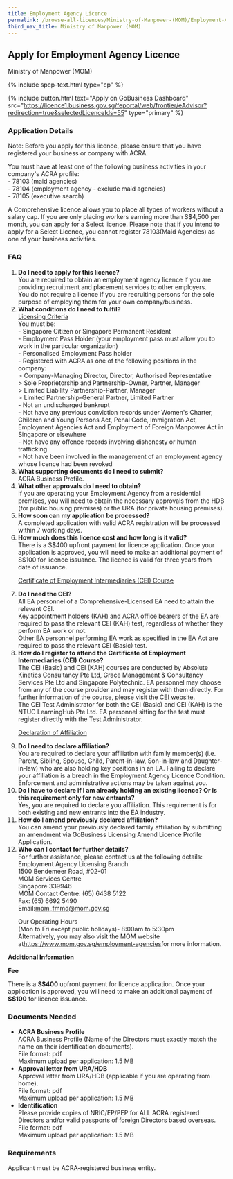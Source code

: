 ```yaml
---
title: Employment Agency Licence
permalink: /browse-all-licences/Ministry-of-Manpower-(MOM)/Employment-Agency-Licence
third_nav_title: Ministry of Manpower (MOM)
---
```


## Apply for Employment Agency Licence

Ministry of Manpower (MOM)

{% include spcp-text.html type="cp" %}

{% include button.html text="Apply on GoBusiness Dashboard" src="https://licence1.business.gov.sg/feportal/web/frontier/eAdvisor?redirection=true&selectedLicenceIds=55" type="primary" %}

<H3>Application Details</H3>

<p>Note: Before you apply for this licence, please ensure that you have registered your business or company with ACRA.</p>
 <p>You must have at least one of the following business activities in your company's ACRA profile:<br>
 - 78103 (maid agencies)<br>
 - 78104 (employment agency - exclude maid agencies)<br>
 - 78105 (executive search)</p>
 <p>A Comprehensive licence allows you to place all types of workers without a salary cap. If you are only placing workers earning more than S$4,500 per month, you can apply for a Select licence. Please note that if you intend to apply for a Select Licence, you cannot register 78103(Maid Agencies) as one of your business activities.</p>
 <H3>FAQ</H3>
 <OL>
 <li><Strong>Do I need to apply for this licence?</Strong><br>
 You are required to obtain an employment agency licence if you are providing recruitment and placement services to other employers.<br>
 You do not require a licence if you are recruiting persons for the sole purpose of employing them for your own company/business.</li>
 <li><Strong>What conditions do I need to fulfil?</Strong><br>
 <u>Licensing Criteria</u><br>
 You must be:<br>
 - Singapore Citizen or Singapore Permanent Resident<br>
 - Employment Pass Holder (your employment pass must allow you to work in the particular organization)<br>
 - Personalised Employment Pass holder<br>
 - Registered with ACRA as one of the following positions in the company:<br>
> Company-Managing Director, Director, Authorised Representative<br>
> Sole Proprietorship and Partnership-Owner, Partner, Manager<br>
> Limited Liability Partnership-Partner, Manager<br>
> Limited Partnership-General Partner, Limited Partner<br>
 - Not an undischarged bankrupt<br>
 - Not have any previous conviction records under Women's Charter, Children and Young Persons Act, Penal Code, Immigration Act, Employment Agencies Act and Employment of Foreign Manpower Act in Singapore or elsewhere<br>
 - Not have any offence records involving dishonesty or human trafficking<br>
 - Not have been involved in the management of an employment agency whose licence had been revoked</li>
 <li><Strong>What supporting documents do I need to submit?</Strong><br>
 ACRA Business Profile.</li>
 <li><Strong>What other approvals do I need to obtain?</Strong><br>
 If you are operating your Employment Agency from a residential premises, you will need to obtain the necessary approvals from the HDB (for public housing premises) or the URA (for private housing premises).</li>
 <li><Strong>How soon can my application be processed?</Strong><br>
 A completed application with valid ACRA registration will be processed within 7 working days.</li>
 <li><Strong>How much does this licence cost and how long is it valid?</Strong><br>
 There is a S$400 upfront payment for licence application. Once your application is approved, you will need to make an additional payment of S$100 for licence issuance. The licence is valid for three years from date of issuance.</li>
 <p><u>Certificate of Employment Intermediaries (CEI) Course</u></p>
 <li><Strong>Do I need the CEI?</Strong><br>
 All EA personnel of a Comprehensive-Licensed EA need to attain the relevant CEI.<br>
 Key appointment holders (KAH) and ACRA office bearers of the EA are required to pass the relevant CEI (KAH) test, regardless of whether they perform EA work or not.<br>
 Other EA personnel performing EA work as specified in the EA Act are required to pass the relevant CEI (Basic) test.</li>
 <li><Strong>How do I register to attend the Certificate of Employment Intermediaries (CEI) Course?</Strong><br>
 The CEI (Basic) and CEI (KAH) courses are conducted by Absolute Kinetics Consultancy Pte Ltd, Grace Management & Consultancy Services Pte Ltd and Singapore Polytechnic. EA personnel may choose from any of the course provider and may register with them directly. For further information of the course, please visit the <a href="http://www.mom.gov.sg/foreign-manpower/employment-agencies/Pages/CEI.aspx" target="_blank" rel="noopener">CEI website</a>.<br>
 The CEI Test Administrator for both the CEI (Basic) and CEI (KAH) is the NTUC LearningHub Pte Ltd. EA personnel sitting for the test must register directly with the Test Administrator.</li>
 <p><u>Declaration of Affiliation</u></p>
 <li><Strong>Do I need to declare affiliation?</Strong><br>
 You are required to declare your affiliation with family member(s) (i.e. Parent, Sibling, Spouse, Child, Parent-in-law, Son-in-law and Daughter-in-law) who are also holding key positions in an EA. Failing to declare your affiliation is a breach in the Employment Agency Licence Condition. Enforcement and administrative actions may be taken against you.</li>
 <li><Strong>Do I have to declare if I am already holding an existing licence? Or is this requirement only for new entrants?</Strong><br>
 Yes, you are required to declare you affiliation. This requirement is for both existing and new entrants into the EA industry.</li>
 <li><Strong>How do I amend previously declared affiliation?</Strong><br>
 You can amend your previously declared family affiliation by submitting an amendment via GoBusiness Licensing Amend Licence Profile Application.</li>
 <li><Strong>Who can I contact for further details?</Strong><br>
 For further assistance, please contact us at the following details:<br>
 Employment Agency Licensing Branch<br>
 1500 Bendemeer Road, #02-01<br>
 MOM Services Centre<br>
 Singapore 339946<br>
 MOM Contact Centre: (65) 6438 5122<br>
 Fax: (65) 6692 5490<br>
 Email:<a href="mailto:mom_fmmd@mom.gov.sg">mom_fmmd@mom.gov.sg</a>
 <p>Our Operating Hours<br>
 (Mon to Fri except public holidays)- 8:00am to 5:30pm<br>
 Alternatively, you may also visit the MOM website at<a href="https://www.mom.gov.sg/employment-agencies" target="_blank" rel="noopener">https://www.mom.gov.sg/employment-agencies</a>for more information.</p></li>
 </ol>

<strong>Additional Information</strong>

<p><strong>Fee</strong></p>
 <p>There is a <strong>S$400</strong> upfront payment for licence application. Once your application is approved, you will need to make an additional payment of <strong>S$100</strong> for licence issuance.</p>

<H3>Documents Needed</H3>

<ul>
 <li><strong>ACRA Business Profile</strong><br>
ACRA Business Profile (Name of the Directors must exactly match the name on their identification documents).<br>
File format: pdf<br>
Maximum upload per application: 1.5 MB</li>
 <li><strong>Approval letter from URA/HDB</strong><br>
 Approval letter from URA/HDB (applicable if you are operating from home).<br>
 File format: pdf<br>
Maximum upload per application: 1.5 MB</li>
 <li><strong>Identification</strong><br>
 Please provide copies of NRIC/EP/PEP for ALL ACRA registered Directors and/or valid passports of foreign Directors based overseas.<br>
 File format: pdf<br>
Maximum upload per application: 1.5 MB</li>
 </ul>

<H3>Requirements</H3>

<p>Applicant must be ACRA-registered business entity.</p>

